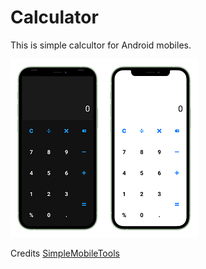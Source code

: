 # Calculator

This is simple calcultor for Android mobiles.


![Calcultor](https://github.com/ulagapandi2upms/calculator/blob/master/screenshot/calculator.png)



Credits
  [SimpleMobileTools](https://github.com/SimpleMobileTools/Simple-Calculator)
